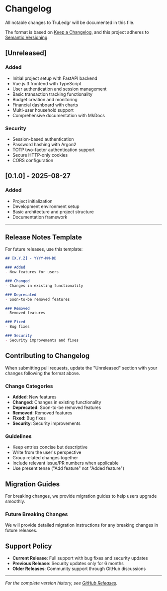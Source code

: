 # Changelog

All notable changes to TruLedgr will be documented in this file.

The format is based on [Keep a Changelog](https://keepachangelog.com/en/1.0.0/),
and this project adheres to [Semantic Versioning](https://semver.org/spec/v2.0.0.html).

## [Unreleased]

### Added
- Initial project setup with FastAPI backend
- Vue.js 3 frontend with TypeScript
- User authentication and session management
- Basic transaction tracking functionality
- Budget creation and monitoring
- Financial dashboard with charts
- Multi-user household support
- Comprehensive documentation with MkDocs

### Security
- Session-based authentication
- Password hashing with Argon2
- TOTP two-factor authentication support
- Secure HTTP-only cookies
- CORS configuration

## [0.1.0] - 2025-08-27

### Added
- Project initialization
- Development environment setup
- Basic architecture and project structure
- Documentation framework

---

## Release Notes Template

For future releases, use this template:

```markdown
## [X.Y.Z] - YYYY-MM-DD

### Added
- New features for users

### Changed
- Changes in existing functionality

### Deprecated
- Soon-to-be removed features

### Removed
- Removed features

### Fixed
- Bug fixes

### Security
- Security improvements and fixes
```

## Contributing to Changelog

When submitting pull requests, update the "Unreleased" section with your changes following the format above.

### Change Categories

- **Added**: New features
- **Changed**: Changes in existing functionality
- **Deprecated**: Soon-to-be removed features
- **Removed**: Removed features
- **Fixed**: Bug fixes
- **Security**: Security improvements

### Guidelines

- Keep entries concise but descriptive
- Write from the user's perspective
- Group related changes together
- Include relevant issue/PR numbers when applicable
- Use present tense ("Add feature" not "Added feature")

## Migration Guides

For breaking changes, we provide migration guides to help users upgrade smoothly.

### Future Breaking Changes

We will provide detailed migration instructions for any breaking changes in future releases.

## Support Policy

- **Current Release**: Full support with bug fixes and security updates
- **Previous Release**: Security updates only for 6 months
- **Older Releases**: Community support through GitHub discussions

---

*For the complete version history, see [GitHub Releases](https://github.com/McGuireTechnology/truledgr/releases).*
